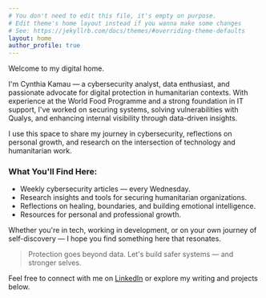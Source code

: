 ```yaml
---
# You don't need to edit this file, it's empty on purpose.
# Edit theme's home layout instead if you wanna make some changes
# See: https://jekyllrb.com/docs/themes/#overriding-theme-defaults
layout: home
author_profile: true
---
```


Welcome to my digital home.

I'm Cynthia Kamau — a cybersecurity analyst, data enthusiast, and passionate advocate for digital protection in humanitarian contexts. With experience at the World Food Programme and a strong foundation in IT support, I've worked on securing systems, solving vulnerabilities with Qualys, and enhancing internal visibility through data-driven insights.

I use this space to share my journey in cybersecurity, reflections on personal growth, and research on the intersection of technology and humanitarian work.

### What You'll Find Here:
- Weekly cybersecurity articles — every Wednesday.
- Research insights and tools for securing humanitarian organizations.
- Reflections on healing, boundaries, and building emotional intelligence.
- Resources for personal and professional growth.

Whether you're in tech, working in development, or on your own journey of self-discovery — I hope you find something here that resonates.

> Protection goes beyond data. Let's build safer systems — and stronger selves.

Feel free to connect with me on [LinkedIn](https://www.linkedin.com/in/waithera-kamau/) or explore my writing and projects below.
